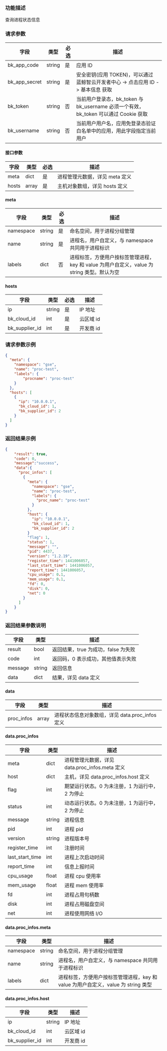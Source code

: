 ### 功能描述

查询进程状态信息

### 请求参数

| 字段 | 类型 | 必选 |  描述 |
|-----------|------------|--------|------------|
| bk_app_code  |  string    | 是 | 应用 ID     |
| bk_app_secret|  string    | 是 | 安全密钥(应用 TOKEN)，可以通过 蓝鲸智云开发者中心 -&gt; 点击应用 ID -&gt; 基本信息 获取 |
| bk_token     |  string    | 否 | 当前用户登录态，bk_token 与 bk_username 必须一个有效，bk_token 可以通过 Cookie 获取 |
| bk_username  |  string    | 否 | 当前用户用户名，应用免登录态验证白名单中的应用，用此字段指定当前用户 |

#### 接口参数

| 字段      |  类型      | 必选   |  描述      |
|-----------|------------|--------|------------|
| meta | dict | 是 | 进程管理元数据，详见 meta 定义 |
| hosts | array | 是 | 主机对象数组，详见 hosts 定义 |

#### meta

| 字段      |  类型      | 必选   |  描述      |
|-----------|------------|--------|------------|
| namespace | string | 是 | 命名空间，用于进程分组管理 |
| name | string | 是 | 进程名，用户自定义，与 namespace 共同用于进程标识 |
| labels | dict | 否 | 进程标签，方便用户按标签管理进程，key 和 value 为用户自定义，value 为 string 类型。默认为空 |

#### hosts

| 字段      |  类型      | 必选   |  描述      |
|-----------|------------|--------|------------|
| ip | string | 是 | IP 地址 |
| bk_cloud_id | int | 是 |  云区域 id |
| bk_supplier_id | int | 是 | 开发商 id |

### 请求参数示例

``` json
{
  "meta": {
	"namespace": "gse",
    "name": "proc-test",
    "labels": {
        "procname": "proc-test"
    }
  },
  "hosts": [
    {
      "ip": "10.0.0.1",
      "bk_cloud_id": 1,
      "bk_supplier_id": 2
    }
  ]
}
```

### 返回结果示例

```json
{
    "result": true,
    "code": 0,
    "message":"success",
    "data":{
      "proc_infos": [
        {
          "meta": {
	        "namespace": "gse",
            "name": "proc-test",
            "labels": {
              "proc_name": "proc-test"
            }
          },
          "host": {
            "ip": "10.0.0.1",
            "bk_cloud_id": 1,
            "bk_supplier_id": 2
          }
          "flag": 1,
          "status": 1,
          "message": "",
          "pid": 4437,
          "version": "1.2.19",
          "register_time": 1441006057,
          "last_start_time": 1441006057,
          "report_time": 1441006057,
          "cpu_usage": 0.1,
          "mem_usage": 0.1,
          "fd": 0,
          "disk": 0,
          "net": 0
        }
      ]
    }
}
```

### 返回结果参数说明

| 字段      | 类型      | 描述      |
|-----------|-----------|-----------|
|result| bool | 返回结果，true 为成功，false 为失败 |
|code|int|返回码，0 表示成功，其他值表示失败|
|message|string|返回信息|
|data|dict| 结果，详见 data 定义 |

#### data

| 字段      | 类型      | 描述      |
|-----------|-----------|-----------|
|proc_infos| array | 进程状态信息对象数组，详见 data.proc_infos 定义 |

#### data.proc_infos

| 字段      | 类型      | 描述      |
|-----------|-----------|-----------|
| meta | dict | 进程管理元数据，详见 data.proc_infos.meta 定义 |
| host | dict | 主机，详见 data.proc_infos.host 定义 |
| flag | int | 期望运行状态。0 为未注册，1 为运行中，2 为停止 |
| status | int | 动态运行状态。0 为未注册，1 为运行中，2 为停止 |
| message | string | 进程信息 |
| pid | int | 进程 pid |
| version | string | 进程版本号 |
| register_time | int | 注册时间 |
| last_start_time | int | 进程上次启动时间 |
| report_time | int | 信息上报时间 |
| cpu_usage | float | 进程 cpu 使用率 |
| mem_usage | float | 进程 mem 使用率 |
| fd | int | 进程占用句柄数 |
| disk | int | 进程占用磁盘空间 |
| net | int | 进程使用网络 I/O |

#### data.proc_infos.meta

| 字段      | 类型      | 描述      |
|-----------|-----------|-----------|
| namespace | string | 命名空间，用于进程分组管理 | 
| name | string | 进程名，用户自定义，与 namespace 共同用于进程标识 |
| labels | dict | 进程标签，方便用户按标签管理进程，key 和 value 为用户自定义，value 为 string 类型 |

#### data.proc_infos.host

| 字段      | 类型      | 描述      |
|-----------|-----------|-----------|
| ip | string | IP 地址 |
| bk_cloud_id | int |  云区域 id |
| bk_supplier_id | int | 开发商 id |